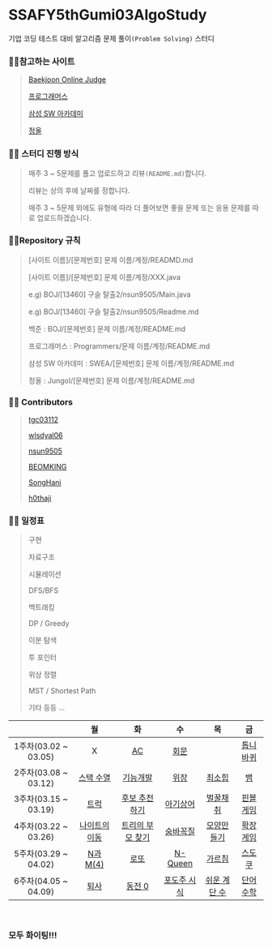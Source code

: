 # SSAFY5thGumi03AlgoStudy

기업 코딩 테스트 대비 알고리즘 문제 풀이`(Problem Solving)` 스터디

### :family_man_girl:참고하는 사이트

> [Baekjoon Online Judge](https://www.acmicpc.net/)
>
> [프로그래머스](https://programmers.co.kr/)
>
> [삼성 SW 아카데미](https://swexpertacademy.com/)
>
> [정올](http://www.jungol.co.kr/)



### :family_man_girl: 스터디 진행 방식

> 매주 3 ~ 5문제를 풀고 업로드하고 리뷰`(README.md)`합니다.
>
> 리뷰는 상의 후에 날짜를 정합니다.
>
> 매주 3 ~ 5문제 외에도 유형에 따라 더 풀어보면 좋을 문제 또는 응용 문제를 따로 업로드하겠습니다.



### :family_man_girl:Repository 규칙

>  [사이트 이름]/[문제번호] 문제 이름/계정/READMD.md
>
>  [사이트 이름]/[문제번호] 문제 이름/계정/XXX.java
>
> e.g) BOJ/[13460] 구슬 탈출2/nsun9505/Main.java
>
> e.g) BOJ/[13460] 구슬 탈출2/nsun9505/Readme.md
>
> 백준 : BOJ/[문제번호] 문제 이름/계정/README.md
>
> 프로그래머스 : Programmers/문제 이름/계정/README.md
>
> 삼성 SW 아카데미 : SWEA/[문제번호] 문제 이름/계정/README.md
>
> 정올 : Jungol/[문제번호] 문제 이름/계정/README.md


###  :family_man_girl: Contributors
> [tgc03112](https://github.com/tgc03112)
>
> [wlsdyal06](https://github.com/wlsdyal06)
>
> [nsun9505](https://github.com/nsun9505)
>
> [BEOMKING](https://github.com/BEOMKING)
>
> [SongHani](https://github.com/SongHani)
>
> [h0thaji](https://github.com/h0thaji)


### :family_man_girl: 일정표

> 구현
>
> 자료구조
>
> 시뮬레이션
>
> DFS/BFS
>
> 백트래킹
>
> DP / Greedy
>
> 이분 탐색
>
> 투 포인터
>
> 위상 정렬
>
> MST / Shortest Path
>
> 기타 등등 ...

  |                     |                              월                              |                              화                              |                              수                              |                              목                              |                              금                              |
| :-----------------: | :----------------------------------------------------------: | :----------------------------------------------------------: | :----------------------------------------------------------: | :----------------------------------------------------------: | :----------------------------------------------------------: |
| 1주차(03.02 ~ 03.05)  |     X     |     [AC](https://www.acmicpc.net/problem/5430)     |          [회문](https://www.acmicpc.net/problem/17609)          |      []()      |    [톱니바퀴](https://www.acmicpc.net/problem/14891)    |
| 2주차(03.08 ~ 03.12)  |     [스택 수열](https://www.acmicpc.net/problem/1874)     |     [기능개발](https://programmers.co.kr/learn/courses/30/lessons/42586)     |          [위장](https://programmers.co.kr/learn/courses/30/lessons/42578)          |      [최소힙](https://www.acmicpc.net/problem/1927)      |    [뱀](https://www.acmicpc.net/problem/3190)    |
| 3주차(03.15 ~ 03.19)  |     [트럭](https://www.acmicpc.net/problem/13335)     |     [후보 추천하기](https://www.acmicpc.net/problem/1713)     | [아기상어](https://www.acmicpc.net/problem/16236)    |          [벌꿀채취](https://swexpertacademy.com/main/code/problem/problemDetail.do?contestProbId=AV5V4A46AdIDFAWu)          |      [핀볼게임](https://swexpertacademy.com/main/code/problem/problemDetail.do?contestProbId=AWXRF8s6ezEDFAUo)      |
| 4주차(03.22 ~ 03.26)  |     [나이트의 이동](https://www.acmicpc.net/problem/7562)     |     [트리의 부모 찾기](https://www.acmicpc.net/problem/11725)     | [숨바꼭질](https://www.acmicpc.net/problem/1697)    |          [모양만들기](https://www.acmicpc.net/problem/16932)          |      [확장 게임](https://www.acmicpc.net/problem/16920)      |
| 5주차(03.29 ~ 04.02)  |     [N과 M(4)](https://www.acmicpc.net/problem/15652)     |     [로또](https://www.acmicpc.net/problem/6603)     | [N-Queen](https://www.acmicpc.net/problem/9663)    |          [가르침](https://www.acmicpc.net/problem/1062)          |      [스도쿠](https://www.acmicpc.net/problem/2580)      |
| 6주차(04.05 ~ 04.09)  |     [퇴사](https://www.acmicpc.net/problem/14501)     |     [동전 0](https://www.acmicpc.net/problem/11047)     | [포도주 시식](https://www.acmicpc.net/problem/2156)    |          [쉬운 계단 수](https://www.acmicpc.net/problem/10844)          |      [단어 수학](https://www.acmicpc.net/problem/1339)      |
<br>

### **모두 화이팅!!!**
